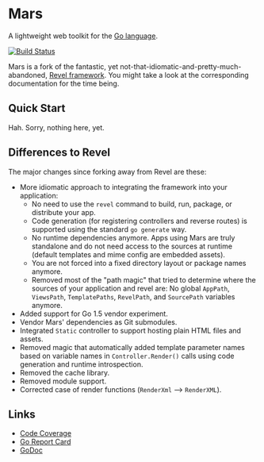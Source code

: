 # Mars

A lightweight web toolkit for the [Go language](http://www.golang.org).

[![Build Status](https://secure.travis-ci.org/roblillack/mars.svg?branch=master)](http://travis-ci.org/roblillack/mars)

Mars is a fork of the fantastic, yet not-that-idiomatic-and-pretty-much-abandoned, [Revel framework](https://github.com/revel/revel). You might take a look at the corresponding documentation for the time being.

## Quick Start

Hah. Sorry, nothing here, yet.

## Differences to Revel

The major changes since forking away from Revel are these:
- More idiomatic approach to integrating the framework into your application:
    + No need to use the `revel` command to build, run, package, or distribute your app.
    + Code generation (for registering controllers and reverse routes) is supported using the standard `go generate` way.
    + No runtime dependencies anymore. Apps using Mars are truly standalone and do not need access to the sources at runtime (default templates and mime config are embedded assets).
    + You are not forced into a fixed directory layout or package names anymore.
    + Removed most of the "path magic" that tried to determine where the sources of your application and revel are: No global `AppPath`, `ViewsPath`, `TemplatePaths`, `RevelPath`, and `SourcePath` variables anymore.
- Added support for Go 1.5 vendor experiment.
- Vendor Mars' dependencies as Git submodules.
- Integrated `Static` controller to support hosting plain HTML files and assets.
- Removed magic that automatically added template parameter names based on variable names in `Controller.Render()` calls using code generation and runtime introspection.
- Removed the cache library.
- Removed module support.
- Corrected case of render functions (`RenderXml` --> `RenderXML`).

## Links
- [Code Coverage](http://gocover.io/github.com/roblillack/mars)
- [Go Report Card](http://goreportcard.com/report/roblillack/mars)
- [GoDoc](https://godoc.org/github.com/roblillack/mars)
